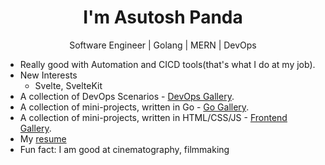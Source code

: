 <h1 align="center">I'm Asutosh Panda</h1>
<p align="center">Software Engineer | Golang | MERN | DevOps</p>




- Really good with Automation and CICD tools(that's what I do at my job).
- New Interests 
  - Svelte, SvelteKit 
- A collection of DevOps Scenarios - [DevOps Gallery](https://github.com/measutosh/devops-gallery).
- A collection of mini-projects, written in Go - [Go Gallery](https://github.com/measutosh/go-gallery).
- A collection of mini-projects, written in HTML/CSS/JS - [Frontend Gallery](https://github.com/measutosh/frontend-gallery).
- My [resume](https://drive.google.com/file/d/1psNDH6M0PeQAU0JRsccYPaKmAu0ziuGB/view?usp=sharing)
- Fun fact: I am good at cinematography, filmmaking

